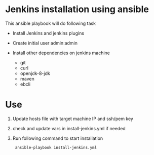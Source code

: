 # Jenkins installation using ansible
This ansible playbook will do following task

* Install Jenkins and jenkins plugins
* Create initial user admin:admin
* Install other dependencies on jenkins machine

  - git
  - curl
  - openjdk-8-jdk
  - maven
  - ebcli


# Use

1. Update hosts file with target machine IP and ssh/pem key

2. check and update vars in install-jenkins.yml if needed

3. Run following command to start installation

        ansible-playbook install-jenkins.yml 
